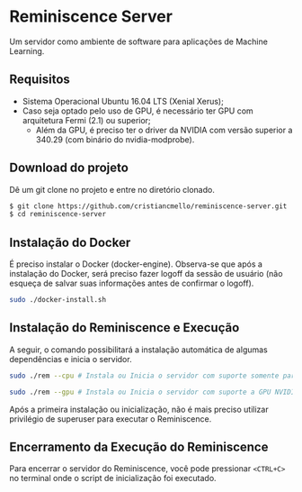 # Reminiscence Server
Um servidor como ambiente de software para aplicações de Machine Learning.

## Requisitos
- Sistema Operacional Ubuntu 16.04 LTS (Xenial Xerus);
- Caso seja optado pelo uso de GPU, é necessário ter GPU com arquitetura Fermi (2.1) ou superior;
  - Além da GPU, é preciso ter o driver da NVIDIA com versão superior a 340.29 (com binário do nvidia-modprobe).
  
## Download do projeto
Dê um git clone no projeto e entre no diretório clonado.

```bash
$ git clone https://github.com/cristiancmello/reminiscence-server.git
$ cd reminiscence-server
```
  
## Instalação do Docker
É preciso instalar o Docker (docker-engine). Observa-se que após a instalação do Docker, será preciso fazer logoff da sessão de usuário (não esqueça de salvar suas informações antes de confirmar o logoff).

```bash
sudo ./docker-install.sh
```

## Instalação do Reminiscence e Execução
A seguir, o comando possibilitará a instalação automática de algumas dependências e inicia o servidor.

```bash
sudo ./rem --cpu # Instala ou Inicia o servidor com suporte somente para CPU.
```

```bash
sudo ./rem --gpu # Instala ou Inicia o servidor com suporte a GPU NVIDIA.
```

Após a primeira instalação ou inicialização, não é mais preciso utilizar privilégio de superuser para executar o Reminiscence.

## Encerramento da Execução do Reminiscence
Para encerrar o servidor do Reminiscence, você pode pressionar `<CTRL+C>` no terminal onde o script de inicialização foi executado.

